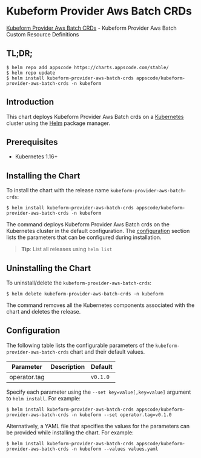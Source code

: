 # Kubeform Provider Aws Batch CRDs

[Kubeform Provider Aws Batch CRDs](https://github.com/kubeform) - Kubeform Provider Aws Batch Custom Resource Definitions

## TL;DR;

```console
$ helm repo add appscode https://charts.appscode.com/stable/
$ helm repo update
$ helm install kubeform-provider-aws-batch-crds appscode/kubeform-provider-aws-batch-crds -n kubeform
```

## Introduction

This chart deploys Kubeform Provider Aws Batch crds on a [Kubernetes](http://kubernetes.io) cluster using the [Helm](https://helm.sh) package manager.

## Prerequisites

- Kubernetes 1.16+

## Installing the Chart

To install the chart with the release name `kubeform-provider-aws-batch-crds`:

```console
$ helm install kubeform-provider-aws-batch-crds appscode/kubeform-provider-aws-batch-crds -n kubeform
```

The command deploys Kubeform Provider Aws Batch crds on the Kubernetes cluster in the default configuration. The [configuration](#configuration) section lists the parameters that can be configured during installation.

> **Tip**: List all releases using `helm list`

## Uninstalling the Chart

To uninstall/delete the `kubeform-provider-aws-batch-crds`:

```console
$ helm delete kubeform-provider-aws-batch-crds -n kubeform
```

The command removes all the Kubernetes components associated with the chart and deletes the release.

## Configuration

The following table lists the configurable parameters of the `kubeform-provider-aws-batch-crds` chart and their default values.

|  Parameter   | Description | Default  |
|--------------|-------------|----------|
| operator.tag |             | `v0.1.0` |


Specify each parameter using the `--set key=value[,key=value]` argument to `helm install`. For example:

```console
$ helm install kubeform-provider-aws-batch-crds appscode/kubeform-provider-aws-batch-crds -n kubeform --set operator.tag=v0.1.0
```

Alternatively, a YAML file that specifies the values for the parameters can be provided while
installing the chart. For example:

```console
$ helm install kubeform-provider-aws-batch-crds appscode/kubeform-provider-aws-batch-crds -n kubeform --values values.yaml
```
